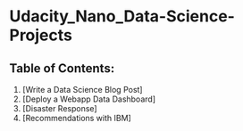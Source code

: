 # Udacity_Nano_Data-Science-Projects

## Table of Contents:
1. [Write a Data Science Blog Post]
2. [Deploy a Webapp Data Dashboard]
3. [Disaster Response]
4. [Recommendations with IBM]

